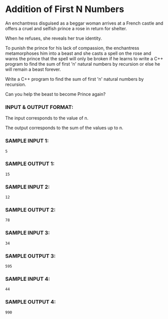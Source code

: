 # Addition of First N Numbers

An enchantress disguised as a beggar woman arrives at a
French castle and offers a cruel and selfish prince a
rose in return for shelter.

When he refuses, she reveals her true identity.

To punish the prince for his lack of compassion,
the enchantress metamorphoses him into a beast and
she casts a spell on the rose and warns the prince
that the spell will only be broken if he learns to
write a C++ program to find the sum of first 'n'
natural numbers by recursion or else he will remain
a beast forever.

Write a C++ program to find the sum of first 'n'
natural numbers by recursion.

Can you help the beast to become Prince again?

### INPUT & OUTPUT FORMAT:

The input corresponds to the value of n.

The output corresponds to the sum of the values up to n.

### SAMPLE INPUT 1:

```
5
```

### SAMPLE OUTPUT 1:

```
15
```

### SAMPLE INPUT 2:

```
12
```

### SAMPLE OUTPUT 2:

```
78
```

### SAMPLE INPUT 3:

```
34
```

### SAMPLE OUTPUT 3:

```
595
```

### SAMPLE INPUT 4:

```
44
```

### SAMPLE OUTPUT 4:

```
990
```
